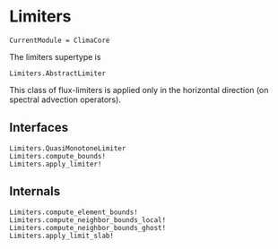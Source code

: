 # Limiters

```@meta
CurrentModule = ClimaCore
```

The limiters supertype is

```@docs
Limiters.AbstractLimiter
```

This class of flux-limiters is applied only in the horizontal direction (on spectral advection operators).

## Interfaces

```@docs
Limiters.QuasiMonotoneLimiter
Limiters.compute_bounds!
Limiters.apply_limiter!
```

## Internals

```@docs
Limiters.compute_element_bounds!
Limiters.compute_neighbor_bounds_local!
Limiters.compute_neighbor_bounds_ghost!
Limiters.apply_limit_slab!
```
